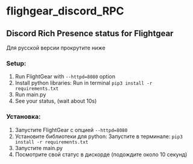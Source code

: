 # flighgear_discord_RPC

## Discord Rich Presence status for Flightgear

Для русской версии прокрутите ниже

### Setup:
1. Run FlightGear with ```--httpd=8080``` option
2. Install python libraries: Run in terminal ```pip3 install -r requirements.txt```
4. Run main.py    
5. See your status, (wait about 10s)

### Установка:
1. Запустите FlightGear с опцией ```--httpd=8080```
2. Установите библиотеки для python: Запустите в терминале: ```pip3 install -r requirements.txt```
3. Запустите main.py    
4. Посмотрите свой статус в дискорде (подождите около 10 секунд)